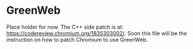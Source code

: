# GreenWeb

Place holder for now. The C++ side patch is at: https://codereview.chromium.org/1835303002/. Soon this file will be the instruction on how to patch Chromium to use GreenWeb.

